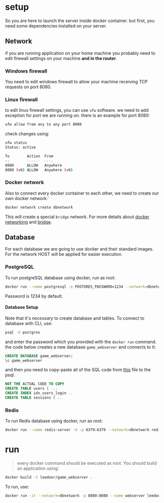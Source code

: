 # setup
So you are here to launch the server inside docker container. but first, you need some dependencies installed on your server.
## Network
if you are running application on your home machine you probably need to edit firewall settings on your machine **and in the router**.
### Windows firewall
You need to edit windows firewall to allow your machine receiving TCP requests on port 8080.
### Linux firewall
to edit linux firewall settings, you can use `ufw` software. we need to add exception for port we are running on. there is an example for port 8080:
```bash
ufw allow from any to any port 8080
```
check changes using:
```bash
ufw status
Status: active

To        Action  From
--        ------  ----
8080      ALLOW   Anywhere                 
8080 (v6) ALLOW   Anywhere (v6)
```
### Docker network
Also to connect every docker container to each other, we need to create our own docker network:`
```bash
docker network create dbnetwork
```
This will create a special `bridge` network. For more details about [docker networking](https://docs.docker.com/engine/network/) and [bridge](https://docs.docker.com/engine/network/drivers/bridge/).
## Database
For each database we are going to use docker and their standard images. For the network HOST will be applied for easier execution.
### PostgreSQL
To run postgreSQL database using docker, run as root: 
```bash
docker run --name postgresql -e POSTGRES_PASSWORD=1234 --network=dbnetwork -p 5432:5432 -d postgres
```
Password is 1234 by default.
#### Database Setup
Note that it's *necessary* to create database and tables. To connect to database with CLI, use: 
```bash
psql -U postgres
```
and enter the password which you provided with the `docker run` command.
the code below creates a new database `game_webserver` and connects to it:
```SQL
CREATE DATABASE game_webserver;
\c game_webserver
```
and then you need to copy-paste all of the SQL code from [this](postgresql_tables.md) file to the psql.
```SQL
NOT THE ACTUAL CODE TO COPY
CREATE TABLE users ( ... 
CREATE INDEX idx_users_login .. 
CREATE TABLE sessions ( ..
```
### Redis
To run Redis database using docker, run as root:
```bash
docker run --name redis-server -d -p 6379:6379 --network=dbnetwork redis
```

# run
> every docker command should be executed as root.
You should build an application using:
```bash
docker build -t leedoor/game_webserver .
```
To run, use: 
```bash
docker run -it --network=dbnetwork -p 8080:8080 --name webserver leedoor/game_webserver
```

